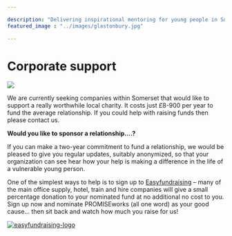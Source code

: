 ```yaml
---

description: "Delivering inspirational mentoring for young people in Somerset"
featured_image : "../images/glastonbury.jpg"

---
```


# Corporate support

<img src="../images/Business.jpg" style="width:auto"/>

We are currently seeking companies within Somerset that would like to support a really worthwhile local charity.  It costs just £8-900 per year to fund the average relationship.  If you could help with raising funds then please contact us.

**Would you like to sponsor a relationship….?**

If you can make a two-year commitment to fund a relationship, we would be pleased to give you regular updates, suitably anonymized, so that your organization can see hear how your help is making a difference in the life of a vulnerable young person.

One of the simplest ways to help is to sign up to [Easyfundraising](/easyfundraising) – many of the main office supply, hotel, train and hire companies will give a small percentage donation to your nominated fund at no additional no cost to you.  Sign up now and nominate PROMISEworks (all one word) as your good cause… then sit back and watch how much you raise for us!

<a href="/easyfundraising"><img class="alignnone size-medium wp-image-1327" alt="easyfundraising-logo" src="http://promiseworks.org.uk/wp-content/uploads/2014/12/easyfundraising-logo-300x58.png" style="width:auto"></a>
